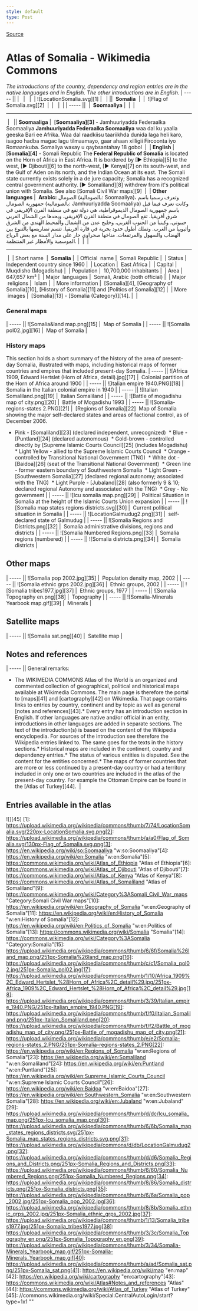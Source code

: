 ```yaml
---
style: default
type: Post
---
```


[Source](https://commons.wikimedia.org/wiki/Atlas_of_Somalia "Permalink to Atlas of Somalia - Wikimedia Commons")
# Atlas of Somalia - Wikimedia Commons
_The introductions of the country, dependency and region entries are in the native languages and in English. The other introductions are in English._
| ----- || 
| &nbsp; |   |  | ![LocationSomalia.svg][1] |   | ||  **Somalia**  |  |  ![Flag of Somalia.svg][2]  |  |   | 
 | 
| ----- ||  |  **Soomaaliya** |  |  | 
* * *
 |   || **Soomaaliga** |  [**Soomaaliya][3]** \- Jamhuuriyadda Federaalka Soomaaliya
**Jamhuuriyadda Federaalka Soomaaliya** waa dal ku yaalla geeska Bari ee Afrika. Waa dal raadkiisu taariikhda dunida laga heli karo, isagoo hadba magac lagu tilmaamayo, gaar ahaan xilligii Fircoonta iyo Romaankuba. Somaliya waxay u qaybsantahay 18 gobol
 |  | **English** |  [**Somalia][4]** \- Somali Republic
The **Federal Republic of Somalia** is located on the Horn of Africa in East Africa. It is bordered by [►&nbsp;Ethiopia][5] to the west, [►&nbsp;Djibouti][6] to the north-west, [►&nbsp;Kenya][7] on its south-west, and the Gulf of Aden on its north, and the Indian Ocean at its east. The Somali state currently exists solely in a de jure capacity; Somalia has a recognized central government authority. [►&nbsp;Somaliland][8] withdrew from it's political union with Somalia. See also [Somali Civil War maps][9]
 |  | **Other languages** |  **Arabic:** الصومال (بالصومالية: Soomaaliya‏)، وتعرف رسميا باسم جمهورية الصومال (بالصومالية: Jamhuuriyadda Soomaaliya‏) وكانت تعرف فيما قبل باسم جمهورية الصومال الديموقراطية، هي دولة تقع في منطقة القرن الإفريقي في شرق أفريقيا. تقع الصومال في منطقة القرن الإفريقي. ويحدها من الشمال الغربي جيبوتي، وكينيا من الجنوب الغربي، وخليج عدن من الشمال والمحيط الهندي من الشرق وأثيوبيا من الغرب. وتملك أطول حدود بحرية في قارة أفريقيا. تتسم تضاريسها بالتنوع بين الهضاب والسهول والمرتفعات. مناخها صحراوي حار على مدار السنة مع بعض الرياح الموسمية والأمطار غير المنتظمة. |  |  | 
* * *
 |  | Short&nbsp;name&nbsp; |  **Somalia** |  | Official &nbsp;name |  Somali Republic |  | Status |  Independent country since 1960 |  | Location |  East Africa |  | Capital |  Muqdisho (Mogadishu) |  | Population |  10,700,000 inhabitants |  | Area |  647,657 km² |  | Major &nbsp;languages |  Somali, Arabic (both official) |  | Major &nbsp;religions |  Islam |  | More information |  [Somalia][4], [Geography of Somalia][10], [History of Somalia][11] and [Politics of Somalia][12] |  | More &nbsp;images |  [Somalia][13] \- [Somalia (Category)][14]. | 
 | 
### General maps
| ----- || ![Somalia&amp;land map.png][15] |  Map of Somalia | 
| ----- || ![Somalia pol02.jpg][16] |  Map of Somalia | 
### History maps
This section holds a short summary of the history of the area of present-day Somalia, illustrated with maps, including historical maps of former countries and empires that included present-day Somalia.
| ----- || ![Africa 1909, Edward Hertslet \(Horn of Africa, detail\).jpg][17] |  Colonial partition of the Horn of Africa around 1900 | 
| ----- || ![Italian empire 1940.PNG][18] |  Somalia in the Italian colonial empire in 1940 | 
| ----- || ![Italian Somaliland.png][19] |  Italian Somaliland | 
| ----- || ![Battle of mogadishu map of city.png][20] |  Battle of Mogadishu 1993 | 
| ----- || ![Somalia-regions-states 2.PNG][21] |  [Regions of Somalia][22]  Map of Somalia showing the major self-declared states and areas of factional control, as of December 2006.  
* Pink - [Somaliland][23] (declared independent, unrecognized)  * Blue - [Puntland][24] (declared autonomous)  * Gold-brown - controlled directly by [Supreme Islamic Courts Council][25] (includes Mogadishu)  * Light Yellow - allied to the Supreme Islamic Courts Council  * Orange - controlled by Transitional National Government (TNG)  * White dot - [Baidoa][26] (seat of the Transitional National Government)  * Green line - former eastern boundary of Southwestern Somalia  * Light Green - [Southwestern Somalia][27] (declared regional autonomy; associated with the TNG)  * Light Purple - [Jubaland][28] (also formerly 9 &amp; 10; declared regional Autonomy and associated with the TNG)  * Grey - No government | 
| ----- || ![Icu somalia map.png][29] |  Political Situation in Somalia at the height of the Islamic Courts Union expansion | 
| ----- || ![Somalia map states regions districts.svg][30] |  Current political situation in Somalia | 
| ----- || ![LocationGalmudug2.png][31] |  self-declared state of Galmudug | 
| ----- || ![Somalia Regions and Districts.png][32] |  Somalia administrative divisions, regions and districts | 
| ----- || ![Somalia Numbered Regions.png][33] |  Somalia regions (numbered) | 
| ----- || ![Somalia districts.png][34] |  Somalia districts | 
## Other maps
| ----- || ![Somalia pop 2002.jpg][35] |  Population density map, 2002 | 
| ----- || ![Somalia ethnic grps 2002.jpg][36] |  Ethnic groups, 2002 | 
| ----- || ![Somalia tribes1977.jpg][37] |  Ethnic groups, 1977 | 
| ----- || ![Somalia Topography en.png][38] |  Topography | 
| ----- || ![Somalia-Minerals Yearbook map.gif][39] |  Minerals | 
## Satellite maps
| ----- || ![Somalia sat.png][40] |  Satellite map | 
## Notes and references
| ----- || 
General remarks:
* The WIKIMEDIA COMMONS Atlas of the World is an organized and commented collection of geographical, political and historical maps available at Wikimedia Commons. The main page is therefore the portal to [maps][41] and [cartography][42] on Wikimedia. That page contains links to entries by country, continent and by topic as well as general [notes and references][43].* Every entry has an introduction section in English. If other languages are native and/or official in an entity, introductions in other languages are added in separate sections. The text of the introduction(s) is based on the content of the Wikipedia encyclopedia. For sources of the introduction see therefore the Wikipedia entries linked to. The same goes for the texts in the history sections.* Historical maps are included in the continent, country and dependency entries.* The status of various entities is disputed. See the content for the entities concerned.* The maps of former countries that are more or less continued by a present-day country or had a territory included in only one or two countries are included in the atlas of the present-day country. For example the Ottoman Empire can be found in the [Atlas of Turkey][44].
 | 
## Entries available in the atlas
![][45]
[1]: https://upload.wikimedia.org/wikipedia/commons/thumb/7/74/LocationSomalia.svg/220px-LocationSomalia.svg.png[2]: https://upload.wikimedia.org/wikipedia/commons/thumb/a/a0/Flag_of_Somalia.svg/130px-Flag_of_Somalia.svg.png[3]: https://en.wikipedia.org/wiki/so:Soomaaliya "w:so:Soomaaliya"[4]: https://en.wikipedia.org/wiki/en:Somalia "w:en:Somalia"[5]: https://commons.wikimedia.org/wiki/Atlas_of_Ethiopia "Atlas of Ethiopia"[6]: https://commons.wikimedia.org/wiki/Atlas_of_Djibouti "Atlas of Djibouti"[7]: https://commons.wikimedia.org/wiki/Atlas_of_Kenya "Atlas of Kenya"[8]: https://commons.wikimedia.org/wiki/Atlas_of_Somaliland "Atlas of Somaliland"[9]: https://commons.wikimedia.org/wiki/Category%3ASomali_Civil_War_maps "Category:Somali Civil War maps"[10]: https://en.wikipedia.org/wiki/en:Geography_of_Somalia "w:en:Geography of Somalia"[11]: https://en.wikipedia.org/wiki/en:History_of_Somalia "w:en:History of Somalia"[12]: https://en.wikipedia.org/wiki/en:Politics_of_Somalia "w:en:Politics of Somalia"[13]: https://commons.wikimedia.org/wiki/Somalia "Somalia"[14]: https://commons.wikimedia.org/wiki/Category%3ASomalia "Category:Somalia"[15]: https://upload.wikimedia.org/wikipedia/commons/thumb/6/6f/Somalia%26land_map.png/251px-Somalia%26land_map.png[16]: https://upload.wikimedia.org/wikipedia/commons/thumb/c/c1/Somalia_pol02.jpg/251px-Somalia_pol02.jpg[17]: https://upload.wikimedia.org/wikipedia/commons/thumb/1/10/Africa_1909%2C_Edward_Hertslet_%28Horn_of_Africa%2C_detail%29.jpg/251px-Africa_1909%2C_Edward_Hertslet_%28Horn_of_Africa%2C_detail%29.jpg[18]: https://upload.wikimedia.org/wikipedia/commons/thumb/3/39/Italian_empire_1940.PNG/251px-Italian_empire_1940.PNG[19]: https://upload.wikimedia.org/wikipedia/commons/thumb/f/f0/Italian_Somaliland.png/251px-Italian_Somaliland.png[20]: https://upload.wikimedia.org/wikipedia/commons/thumb/f/f2/Battle_of_mogadishu_map_of_city.png/251px-Battle_of_mogadishu_map_of_city.png[21]: https://upload.wikimedia.org/wikipedia/commons/thumb/e/e2/Somalia-regions-states_2.PNG/251px-Somalia-regions-states_2.PNG[22]: https://en.wikipedia.org/wiki/en:Regions_of_Somalia "w:en:Regions of Somalia"[23]: https://en.wikipedia.org/wiki/en:Somaliland "w:en:Somaliland"[24]: https://en.wikipedia.org/wiki/en:Puntland "w:en:Puntland"[25]: https://en.wikipedia.org/wiki/en:Supreme_Islamic_Courts_Council "w:en:Supreme Islamic Courts Council"[26]: https://en.wikipedia.org/wiki/en:Baidoa "w:en:Baidoa"[27]: https://en.wikipedia.org/wiki/en:Southwestern_Somalia "w:en:Southwestern Somalia"[28]: https://en.wikipedia.org/wiki/en:Jubaland "w:en:Jubaland"[29]: https://upload.wikimedia.org/wikipedia/commons/thumb/d/dc/Icu_somalia_map.png/251px-Icu_somalia_map.png[30]: https://upload.wikimedia.org/wikipedia/commons/thumb/6/6b/Somalia_map_states_regions_districts.svg/251px-Somalia_map_states_regions_districts.svg.png[31]: https://upload.wikimedia.org/wikipedia/commons/d/db/LocationGalmudug2.png[32]: https://upload.wikimedia.org/wikipedia/commons/thumb/d/d6/Somalia_Regions_and_Districts.png/251px-Somalia_Regions_and_Districts.png[33]: https://upload.wikimedia.org/wikipedia/commons/thumb/6/60/Somalia_Numbered_Regions.png/251px-Somalia_Numbered_Regions.png[34]: https://upload.wikimedia.org/wikipedia/commons/thumb/8/86/Somalia_districts.png/251px-Somalia_districts.png[35]: https://upload.wikimedia.org/wikipedia/commons/thumb/6/6a/Somalia_pop_2002.jpg/251px-Somalia_pop_2002.jpg[36]: https://upload.wikimedia.org/wikipedia/commons/thumb/8/8b/Somalia_ethnic_grps_2002.jpg/251px-Somalia_ethnic_grps_2002.jpg[37]: https://upload.wikimedia.org/wikipedia/commons/thumb/1/13/Somalia_tribes1977.jpg/251px-Somalia_tribes1977.jpg[38]: https://upload.wikimedia.org/wikipedia/commons/thumb/3/3c/Somalia_Topography_en.png/251px-Somalia_Topography_en.png[39]: https://upload.wikimedia.org/wikipedia/commons/thumb/3/34/Somalia-Minerals_Yearbook_map.gif/251px-Somalia-Minerals_Yearbook_map.gif[40]: https://upload.wikimedia.org/wikipedia/commons/thumb/a/ad/Somalia_sat.png/251px-Somalia_sat.png[41]: https://en.wikipedia.org/wiki/map "en:map"[42]: https://en.wikipedia.org/wiki/cartography "en:cartography"[43]: https://commons.wikimedia.org/wiki/Atlas#Notes_and_references "Atlas"[44]: https://commons.wikimedia.org/wiki/Atlas_of_Turkey "Atlas of Turkey"[45]: //commons.wikimedia.org/wiki/Special:CentralAutoLogin/start?type=1x1 ""
  

